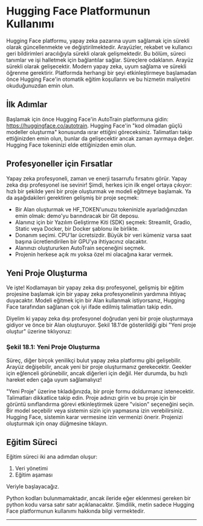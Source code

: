 # Hugging Face Platformunun Kullanımı

Hugging Face platformu, yapay zeka pazarına uyum sağlamak için sürekli olarak güncellenmekte ve değiştirilmektedir. Arayüzler, rekabet ve kullanıcı geri bildirimleri aracılığıyla sürekli olarak gelişmektedir. Bu bölüm, süreci tanımlar ve işi halletmek için bağlantılar sağlar. Süreçlere odaklanın. Arayüz sürekli olarak gelişecektir. Modern yapay zeka, uyum sağlama ve sürekli öğrenme gerektirir. Platformda herhangi bir şeyi etkinleştirmeye başlamadan önce Hugging Face'in otomatik eğitim koşullarını ve bu hizmetin maliyetini okuduğunuzdan emin olun.

## İlk Adımlar

Başlamak için önce Hugging Face'in AutoTrain platformuna gidin: https://huggingface.co/autotrain. Hugging Face'in "kod olmadan güçlü modeller oluşturma" konusunda ısrar ettiğini göreceksiniz. Talimatları takip ettiğinizden emin olun, bunlar da gelişecektir ancak zaman ayırmaya değer. Hugging Face tokeninizi elde ettiğinizden emin olun.

## Profesyoneller için Fırsatlar

Yapay zeka profesyoneli, zaman ve enerji tasarrufu fırsatını görür. Yapay zeka dışı profesyonel ise sevinir! Şimdi, herkes için ilk engel ortaya çıkıyor: hızlı bir şekilde yeni bir proje oluşturmak ve modeli eğitmeye başlamak. Ya da aşağıdakileri gerektiren gelişmiş bir proje seçmek:
- Bir Alan oluşturmak ve HF_TOKEN'unuzu tokeninizle ayarladığınızdan emin olmak: demo'yu barındıracak bir Git deposu.
- Alanınız için bir Yazılım Geliştirme Kiti (SDK) seçmek: Streamlit, Gradio, Static veya Docker, bir Docker şablonu ile birlikte.
- Donanım seçimi. CPU'lar ücretsizdir. Büyük bir veri kümeniz varsa saat başına ücretlendirilen bir GPU'ya ihtiyacınız olacaktır.
- Alanınızı oluştururken AutoTrain seçeneğini seçmek.
- Projenin herkese açık mı yoksa özel mi olacağına karar vermek.

## Yeni Proje Oluşturma

Ve işte! Kodlamayan bir yapay zeka dışı profesyonel, gelişmiş bir eğitim projesine başlamak için bir yapay zeka profesyonelinin yardımına ihtiyaç duyacaktır. Modeli eğitmek için bir Alan kullanmak istiyorsanız, Hugging Face tarafından sağlanan çok iyi ifade edilmiş talimatları takip edin.

Diyelim ki yapay zeka dışı profesyonel doğrudan yeni bir proje oluşturmaya gidiyor ve önce bir Alan oluşturuyor. Şekil 18.1'de gösterildiği gibi "Yeni proje oluştur" üzerine tıklıyoruz:

### Şekil 18.1: Yeni Proje Oluşturma

Süreç, diğer birçok yenilikçi bulut yapay zeka platformu gibi gelişebilir. Arayüz değişebilir, ancak yeni bir proje oluşturmanız gerekecektir. Geekler için eğlenceli görünebilir, ancak diğerleri için değil. Her durumda, bu hızlı hareket eden çağa uyum sağlamalıyız!

"Yeni Proje" üzerine tıkladığınızda, bir proje formu doldurmanız istenecektir. Talimatları dikkatlice takip edin. Proje adınızı girin ve bu proje için bir görüntü sınıflandırma görevi etkinleştirmek üzere "vision" seçeneğini seçin. Bir model seçebilir veya sistemin sizin için yapmasına izin verebilirsiniz. Hugging Face, sistemin karar vermesine izin vermenizi önerir. Projenizi oluşturmak için onay düğmesine tıklayın.

## Eğitim Süreci

Eğitim süreci iki ana adımdan oluşur:
1. Veri yönetimi
2. Eğitim aşaması

Veriyle başlayacağız.

Python kodları bulunmamaktadır, ancak ileride eğer eklenmesi gereken bir python kodu varsa satır satır açıklanacaktır. Şimdilik, metin sadece Hugging Face platformunun kullanımı hakkında bilgi vermektedir.

---

